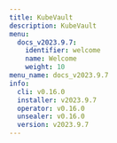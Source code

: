 ```yaml
---
title: KubeVault
description: KubeVault
menu:
  docs_v2023.9.7:
    identifier: welcome
    name: Welcome
    weight: 10
menu_name: docs_v2023.9.7
info:
  cli: v0.16.0
  installer: v2023.9.7
  operator: v0.16.0
  unsealer: v0.16.0
  version: v2023.9.7
---
```


